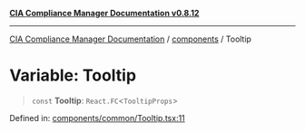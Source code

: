[**CIA Compliance Manager Documentation v0.8.12**](../../README.md)

***

[CIA Compliance Manager Documentation](../../modules.md) / [components](../README.md) / Tooltip

# Variable: Tooltip

> `const` **Tooltip**: `React.FC`\<`TooltipProps`\>

Defined in: [components/common/Tooltip.tsx:11](https://github.com/Hack23/cia-compliance-manager/blob/e7811142a771ec75716a7ce3a0d60f18cb91cd06/src/components/common/Tooltip.tsx#L11)
